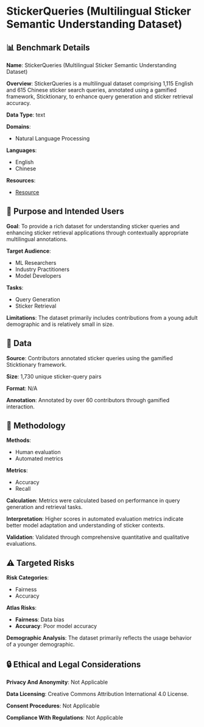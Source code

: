 # StickerQueries (Multilingual Sticker Semantic Understanding Dataset)

## 📊 Benchmark Details

**Name**: StickerQueries (Multilingual Sticker Semantic Understanding Dataset)

**Overview**: StickerQueries is a multilingual dataset comprising 1,115 English and 615 Chinese sticker search queries, annotated using a gamified framework, Sticktionary, to enhance query generation and sticker retrieval accuracy.

**Data Type**: text

**Domains**:
- Natural Language Processing

**Languages**:
- English
- Chinese

**Resources**:
- [Resource](https://huggingface.co/datasets/metchee/sticker-queries)

## 🎯 Purpose and Intended Users

**Goal**: To provide a rich dataset for understanding sticker queries and enhancing sticker retrieval applications through contextually appropriate multilingual annotations.

**Target Audience**:
- ML Researchers
- Industry Practitioners
- Model Developers

**Tasks**:
- Query Generation
- Sticker Retrieval

**Limitations**: The dataset primarily includes contributions from a young adult demographic and is relatively small in size.

## 💾 Data

**Source**: Contributors annotated sticker queries using the gamified Sticktionary framework.

**Size**: 1,730 unique sticker-query pairs

**Format**: N/A

**Annotation**: Annotated by over 60 contributors through gamified interaction.

## 🔬 Methodology

**Methods**:
- Human evaluation
- Automated metrics

**Metrics**:
- Accuracy
- Recall

**Calculation**: Metrics were calculated based on performance in query generation and retrieval tasks.

**Interpretation**: Higher scores in automated evaluation metrics indicate better model adaptation and understanding of sticker contexts.

**Validation**: Validated through comprehensive quantitative and qualitative evaluations.

## ⚠️ Targeted Risks

**Risk Categories**:
- Fairness
- Accuracy

**Atlas Risks**:
- **Fairness**: Data bias
- **Accuracy**: Poor model accuracy

**Demographic Analysis**: The dataset primarily reflects the usage behavior of a younger demographic.

## 🔒 Ethical and Legal Considerations

**Privacy And Anonymity**: Not Applicable

**Data Licensing**: Creative Commons Attribution International 4.0 License.

**Consent Procedures**: Not Applicable

**Compliance With Regulations**: Not Applicable
